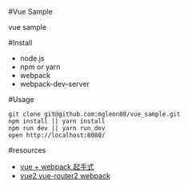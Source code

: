 #Vue Sample

vue sample

#Install

* node.js
* npm or yarn
* webpack
* webpack-dev-server

#Usage

```
git clone git@github.com:mgleon08/vue_sample.git
npm install || yarn install
npm run dev || yarn run dev
open http://localhost:8080/
```

#resources
* [vue + webpack 起手式](https://segmentfault.com/a/1190000005363030#articleHeader0)
* [vue2 vue-router2 webpack](http://www.qinshenxue.com/article/20161106163608.html)
